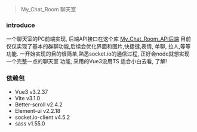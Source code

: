 
> My_Chat_Room 聊天室

### introduce
一个聊天室的PC前端实现, 后端API接口在这个库 [My_Chat_Room_API后端](https://github.com/Slash214/my_chat_room_api)
目前仅仅实现了基本的群聊功能,后续会优化界面和图片,快捷键,表情, 单聊, 拉人,等等功能.
一开始实现的目的很简单,熟悉socket.io的通信过程, 正好会node就想实现一个完整一点的聊天室 功能, 采用的Vue3没用TS
适合小白去看, 了解!

### 依赖包
-   Vue3  v3.2.37
-   Vite  v3.1.0
-   Better-scroll v2.4.2
-   Element-ui  v2.2.18
-   socket.io-client  v4.5.2
-   sass  v1.55.0



